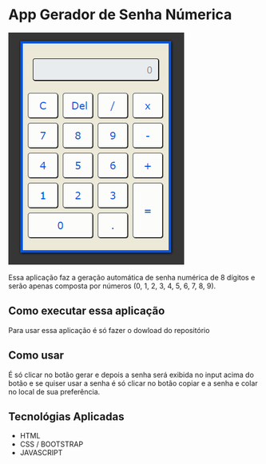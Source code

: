 # App Gerador de Senha Númerica

<img src="https://github.com/Eliane-Santiago/AppWebCalculadora/blob/main/Foto_calc.png" />

Essa aplicação faz a geração automática de senha numérica de 8 dígitos e serão apenas composta por números (0, 1, 2, 3, 4, 5, 6, 7, 8, 9).

## Como executar essa aplicação

Para usar essa aplicação é só fazer o dowload do repositório

## Como usar

É só clicar no botão gerar e depois a senha será exibida no input acima do botão e se quiser usar a senha é só clicar no botão copiar e a senha e colar no local de sua preferência.

## Tecnológias Aplicadas
- HTML
- CSS / BOOTSTRAP
- JAVASCRIPT
